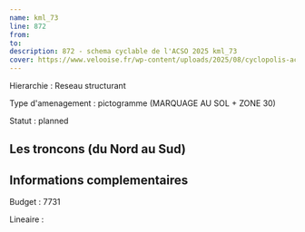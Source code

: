 ```yaml
---
name: kml_73 
line: 872
from: 
to:  
description: 872 - schema cyclable de l'ACSO 2025 kml_73 
cover: https://www.velooise.fr/wp-content/uploads/2025/08/cyclopolis-acso-872.jpg
---
```

Hierarchie : Reseau structurant

Type d'amenagement : pictogramme (MARQUAGE AU SOL + ZONE 30)

Statut : planned

## Les troncons (du Nord au Sud)

## Informations complementaires

Budget  : 7731 

Lineaire :

